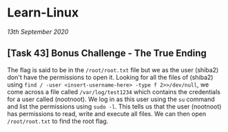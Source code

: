 # Learn-Linux

_13th September 2020_

## [Task 43] Bonus Challenge - The True Ending

The flag is said to be in the `/root/root.txt` file but we as the user (shiba2) don't have the permissions to open it. Looking for all the files of (shiba2) using `find / -user <insert-username-here> -type f 2>>/dev/null`, we come across a file called `/var/log/test1234` which contains the credentials for a user called (nootnoot). We log in as this user using the `su` command and list the permissions using `sudo -l`. This tells us that the user (nootnoot) has permissions to read, write and execute all files. We can then open `/root/root.txt` to find the root flag.
